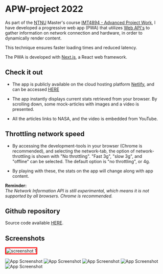 # APW-project 2022

As part of the [NTNU](https://www.ntnu.edu/) Master's course [IMT4894 - Advanced Project Work](https://www.ntnu.edu/studies/courses/IMT4894/), I have developed a progressive web app (PWA) that utilizes [Web API's](https://developer.mozilla.org/en-US/docs/Web/API) to gather information on network connection and hardware, in order to dynamically render content. 

This technique ensures faster loading times and reduced latency.

The PWA is developed with [Next.js](https://nextjs.org/), a React web framework. 

## Check it out

- The app is publicly available on the cloud hosting platform [Netlify](https://netlify.com), and can be accessed [HERE](https://apw22.netlify.app/)


- The app instantly displays current stats retrieved from your browser. By scrolling down, some mock-articles with images and a video is presented.

- All the articles links to NASA, and the video is embedded from YouTube.

## Throttling network speed

- By accessing the development-tools in your browser (Chrome is recommended), and selecting the network-tab, the option of network-throttling is shown with "No throttling". "Fast 3g", "slow 3g", and "offline" can be selected. The default option is "no throttling", or 4g. 

- By playing with these, the stats on the app will change along with app content.

**Reminder:**\
*The Network Information API is still experimental, which means it is not supported by all browsers. Chrome is recommended.*

## Github repository
Source code available [HERE](https://github.com/sindrehaugsvaer/Next.js-PWA-NetworkInformation).

## Screenshots
<img src="./screenshots/screenshot_desktop_1.png?raw=true" alt="screenshot 1" style="border: 3px solid red" />

![App Screenshot](./screenshots/screenshot_desktop_1.png?raw=true)
![App Screenshot](./screenshots/screenshot_desktop_2.png?raw=true)
![App Screenshot](./screenshots/screenshot_desktop_3.png?raw=true)
![App Screenshot](./screenshots/screenshot_mobile_1.png?raw=true)
![App Screenshot](./screenshots/screenshot_mobile_2.png?raw=true)
